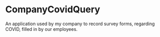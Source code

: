 # CompanyCovidQuery
An application used by my company to record survey forms, regarding COVID, filled in by our employees.

